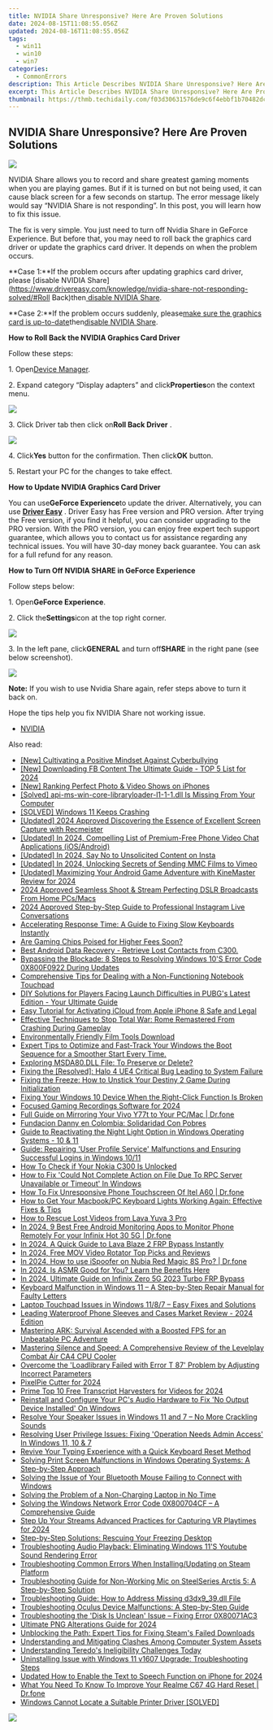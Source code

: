 ```yaml
---
title: NVIDIA Share Unresponsive? Here Are Proven Solutions
date: 2024-08-15T11:08:55.056Z
updated: 2024-08-16T11:08:55.056Z
tags:
  - win11
  - win10
  - win7
categories:
  - CommonErrors
description: This Article Describes NVIDIA Share Unresponsive? Here Are Proven Solutions
excerpt: This Article Describes NVIDIA Share Unresponsive? Here Are Proven Solutions
thumbnail: https://thmb.techidaily.com/f03d30631576de9c6f4ebbf1b70482dc429c1bbf94f405ab42db14407ed62e05.jpg
---
```


## NVIDIA Share Unresponsive? Here Are Proven Solutions

![](https://images.drivereasy.com/wp-content/uploads/2017/04/img_59001a4e9cb35.jpg)

NVIDIA Share allows you to record and share greatest gaming moments when you are playing games. But if it is turned on but not being used, it can cause black screen for a few seconds on startup. The error message likely would say “NVIDIA Share is not responding”. In this post, you will learn how to fix this issue.  
  
The fix is very simple. You just need to turn off Nvidia Share in GeForce Experience. But before that, you may need to roll back the graphics card driver or update the graphics card driver. It depends on when the problem occurs.  
  
**Case 1:**If the problem occurs after updating graphics card driver, please [disable NVIDIA Share](<https://www.drivereasy.com/knowledge/nvidia-share-not-responding-solved/#Roll> Back)then[ disable NVIDIA Share](https://tools.techidaily.com/drivereasy/download/).  
  
**Case 2:**If the problem occurs suddenly, please[make sure the graphics card is up-to-date](https://tools.techidaily.com/drivereasy/download/)then[disable NVIDIA Share](https://tools.techidaily.com/drivereasy/download/).  
  
 **How to Roll Back the NVIDIA Graphics Card Driver**
  
Follow these steps:  
  
1\. Open[Device Manager](https://tools.techidaily.com/drivereasy/download/).  
  
2\. Expand category “Display adapters” and click**Properties**on the context menu.  
  
![](https://images.drivereasy.com/wp-content/uploads/2017/04/img_59001d0d010a6.jpg)
  
 3\. Click Driver tab then click on**Roll Back Driver** .  
  
![](https://images.drivereasy.com/wp-content/uploads/2017/04/img_59001d1e39ebd.png)
  
 4\. Click**Yes** button for the confirmation. Then click**OK** button.  
  
 5\. Restart your PC for the changes to take effect.  
  
**How to Update NVIDIA Graphics Card Driver**
  
You can use**GeForce Experience**to update the driver. Alternatively, you can use **[Driver Easy](https://tools.techidaily.com/drivereasy/download/)** . Driver Easy has Free version and PRO version. After trying the Free version, if you find it helpful, you can consider upgrading to the PRO version. With the PRO version, you can enjoy free expert tech support guarantee, which allows you to contact us for assistance regarding any technical issues. You will have 30-day money back guarantee. You can ask for a full refund for any reason.  
  
 **How to Turn Off NVIDIA SHARE in GeForce Experience**
  
Follow steps below:  
  
1\. Open**GeForce Experience**.  
  
2\. Click the**Settings**icon at the top right corner.  
  
![](https://images.drivereasy.com/wp-content/uploads/2017/04/img_590020eb14afc.png)
  
 3\. In the left pane, click**GENERAL** and turn off**SHARE** in the right pane (see below screenshot).

![](https://images.drivereasy.com/wp-content/uploads/2017/04/img_5900212321ad6.jpg)
  
**Note:** If you wish to use Nvidia Share again, refer steps above to turn it back on.  
  
 Hope the tips help you fix NVIDIA Share not working issue.

* [NVIDIA](https://tools.techidaily.com/drivereasy/download/)

<ins class="adsbygoogle"
     style="display:block"
     data-ad-format="autorelaxed"
     data-ad-client="ca-pub-7571918770474297"
     data-ad-slot="1223367746"></ins>



<ins class="adsbygoogle"
     style="display:block"
     data-ad-client="ca-pub-7571918770474297"
     data-ad-slot="8358498916"
     data-ad-format="auto"
     data-full-width-responsive="true"></ins>

<span class="atpl-alsoreadstyle">Also read:</span>
<div><ul>
<li><a href="https://youtube-videos.techidaily.com/new-cultivating-a-positive-mindset-against-cyberbullying/"><u>[New] Cultivating a Positive Mindset Against Cyberbullying</u></a></li>
<li><a href="https://facebook-video-recording.techidaily.com/new-downloading-fb-content-the-ultimate-guide-top-5-list-for-2024/"><u>[New] Downloading FB Content  The Ultimate Guide - TOP 5 List for 2024</u></a></li>
<li><a href="https://extra-approaches.techidaily.com/new-ranking-perfect-photo-and-video-shows-on-iphones/"><u>[New] Ranking Perfect Photo & Video Shows on iPhones</u></a></li>
<li><a href="https://common-error.techidaily.com/solved-api-ms-win-core-libraryloader-l1-1-1dll-is-missing-from-your-computer/"><u>[Solved] api-ms-win-core-libraryloader-l1-1-1.dll Is Missing From Your Computer</u></a></li>
<li><a href="https://common-error.techidaily.com/solved-windows-11-keeps-crashing/"><u>[SOLVED] Windows 11 Keeps Crashing</u></a></li>
<li><a href="https://visual-screen-recording.techidaily.com/updated-2024-approved-discovering-the-essence-of-excellent-screen-capture-with-recmeister/"><u>[Updated] 2024 Approved  Discovering the Essence of Excellent Screen Capture with Recmeister</u></a></li>
<li><a href="https://desktop-recording.techidaily.com/updated-in-2024-compelling-list-of-premium-free-phone-video-chat-applications-iosandroid/"><u>[Updated] In 2024, Compelling List of Premium-Free Phone Video Chat Applications (iOS/Android)</u></a></li>
<li><a href="https://instagram-videos.techidaily.com/updated-in-2024-say-no-to-unsolicited-content-on-insta/"><u>[Updated] In 2024, Say No to Unsolicited Content on Insta</u></a></li>
<li><a href="https://vimeo-videos.techidaily.com/updated-in-2024-unlocking-secrets-of-sending-mmc-films-to-vimeo/"><u>[Updated] In 2024, Unlocking Secrets of Sending MMC Films to Vimeo</u></a></li>
<li><a href="https://fox-blue.techidaily.com/updated-maximizing-your-android-game-adventure-with-kinemaster-review-for-2024/"><u>[Updated] Maximizing Your Android Game Adventure with KineMaster Review for 2024</u></a></li>
<li><a href="https://facebook-videos.techidaily.com/2024-approved-seamless-shoot-and-stream-perfecting-dslr-broadcasts-from-home-pcsmacs/"><u>2024 Approved  Seamless Shoot & Stream  Perfecting DSLR Broadcasts From Home PCs/Macs</u></a></li>
<li><a href="https://instagram-videos.techidaily.com/2024-approved-step-by-step-guide-to-professional-instagram-live-conversations/"><u>2024 Approved  Step-by-Step Guide to Professional Instagram Live Conversations</u></a></li>
<li><a href="https://common-error.techidaily.com/accelerating-response-time-a-guide-to-fixing-slow-keyboards-instantly/"><u>Accelerating Response Time: A Guide to Fixing Slow Keyboards Instantly</u></a></li>
<li><a href="https://games-able.techidaily.com/are-gaming-chips-poised-for-higher-fees-soon/"><u>Are Gaming Chips Poised for Higher Fees Soon?</u></a></li>
<li><a href="https://phone-solutions.techidaily.com/best-android-data-recovery-retrieve-lost-contacts-from-c300-by-fonelab-android-recover-contacts/"><u>Best Android Data Recovery - Retrieve Lost Contacts from C300.</u></a></li>
<li><a href="https://common-error.techidaily.com/bypassing-the-blockade-8-steps-to-resolving-windows-10s-error-code-0x800f0922-during-updates/"><u>Bypassing the Blockade: 8 Steps to Resolving Windows 10'S Error Code 0X800F0922 During Updates</u></a></li>
<li><a href="https://common-error.techidaily.com/comprehensive-tips-for-dealing-with-a-non-functioning-notebook-touchpad/"><u>Comprehensive Tips for Dealing with a Non-Functioning Notebook Touchpad</u></a></li>
<li><a href="https://common-error.techidaily.com/diy-solutions-for-players-facing-launch-difficulties-in-pubgs-latest-edition-your-ultimate-guide/"><u>DIY Solutions for Players Facing Launch Difficulties in PUBG's Latest Edition - Your Ultimate Guide</u></a></li>
<li><a href="https://activate-lock.techidaily.com/easy-tutorial-for-activating-icloud-from-apple-iphone-8-safe-and-legal-by-drfone-ios/"><u>Easy Tutorial for Activating iCloud from Apple iPhone 8 Safe and Legal</u></a></li>
<li><a href="https://common-error.techidaily.com/effective-techniques-to-stop-total-war-rome-remastered-from-crashing-during-gameplay/"><u>Effective Techniques to Stop Total War: Rome Remastered From Crashing During Gameplay</u></a></li>
<li><a href="https://extra-information.techidaily.com/environmentally-friendly-film-tools-download/"><u>Environmentally Friendly Film Tools Download</u></a></li>
<li><a href="https://common-error.techidaily.com/1723202427841-expert-tips-to-optimize-and-fast-track-your-windows-the-boot-sequence-for-a-smoother-start-every-time/"><u>Expert Tips to Optimize and Fast-Track Your Windows the Boot Sequence for a Smoother Start Every Time.</u></a></li>
<li><a href="https://common-error.techidaily.com/exploring-msda80dll-file-to-preserve-or-delete/"><u>Exploring MSDA80.DLL File: To Preserve or Delete?</u></a></li>
<li><a href="https://common-error.techidaily.com/fixing-the-resolved-halo-4-ue4-critical-bug-leading-to-system-failure/"><u>Fixing the [Resolved]: Halo 4 UE4 Critical Bug Leading to System Failure</u></a></li>
<li><a href="https://common-error.techidaily.com/fixing-the-freeze-how-to-unstick-your-destiny-2-game-during-initialization/"><u>Fixing the Freeze: How to Unstick Your Destiny 2 Game During Initialization</u></a></li>
<li><a href="https://common-error.techidaily.com/fixing-your-windows-10-device-when-the-right-click-function-is-broken/"><u>Fixing Your Windows 10 Device When the Right-Click Function Is Broken</u></a></li>
<li><a href="https://youtube-web.techidaily.com/ed-gaming-recordings-software-for-2024/"><u>Focused Gaming Recordings Software for 2024</u></a></li>
<li><a href="https://screen-mirror.techidaily.com/full-guide-on-mirroring-your-vivo-y77t-to-your-pcmac-drfone-by-drfone-android/"><u>Full Guide on Mirroring Your Vivo Y77t to Your PC/Mac | Dr.fone</u></a></li>
<li><a href="https://mondly-stories.techidaily.com/fundacion-danny-en-colombia-solidaridad-con-pobres/"><u>Fundacion Danny en Colombia: Solidaridad Con Pobres</u></a></li>
<li><a href="https://common-error.techidaily.com/guide-to-reactivating-the-night-light-option-in-windows-operating-systems-10-and-11/"><u>Guide to Reactivating the Night Light Option in Windows Operating Systems - 10 & 11</u></a></li>
<li><a href="https://common-error.techidaily.com/guide-repairing-user-profile-service-malfunctions-and-ensuring-successful-logins-in-windows-1011/"><u>Guide: Repairing 'User Profile Service' Malfunctions and Ensuring Successful Logins in Windows 10/11</u></a></li>
<li><a href="https://sim-unlock.techidaily.com/how-to-check-if-your-nokia-c300-is-unlocked-by-drfone-android/"><u>How To Check if Your Nokia C300 Is Unlocked</u></a></li>
<li><a href="https://common-error.techidaily.com/how-to-fix-could-not-complete-action-on-file-due-to-rpc-server-unavailable-or-timeout-in-windows/"><u>How to Fix 'Could Not Complete Action on File Due To RPC Server Unavailable or Timeout' In Windows</u></a></li>
<li><a href="https://fix-guide.techidaily.com/how-to-fix-unresponsive-phone-touchscreen-of-itel-a60-drfone-by-drfone-fix-android-problems-fix-android-problems/"><u>How To Fix Unresponsive Phone Touchscreen Of Itel A60 | Dr.fone</u></a></li>
<li><a href="https://common-error.techidaily.com/how-to-get-your-macbookpc-keyboard-lights-working-again-effective-fixes-and-tips/"><u>How to Get Your Macbook/PC Keyboard Lights Working Again: Effective Fixes & Tips</u></a></li>
<li><a href="https://blog-min.techidaily.com/how-to-rescue-lost-videos-from-lava-yuva-3-pro-by-fonelab-android-recover-video/"><u>How to Rescue Lost Videos from Lava Yuva 3 Pro</u></a></li>
<li><a href="https://android-location.techidaily.com/in-2024-9-best-free-android-monitoring-apps-to-monitor-phone-remotely-for-your-infinix-hot-30-5g-drfone-by-drfone-virtual/"><u>In 2024, 9 Best Free Android Monitoring Apps to Monitor Phone Remotely For your Infinix Hot 30 5G | Dr.fone</u></a></li>
<li><a href="https://android-frp.techidaily.com/in-2024-a-quick-guide-to-lava-blaze-2-frp-bypass-instantly-by-drfone-android/"><u>In 2024, A Quick Guide to Lava Blaze 2 FRP Bypass Instantly</u></a></li>
<li><a href="https://ai-vdieo-software.techidaily.com/in-2024-free-mov-video-rotator-top-picks-and-reviews/"><u>In 2024, Free MOV Video Rotator Top Picks and Reviews</u></a></li>
<li><a href="https://pokemon-go-android.techidaily.com/in-2024-how-to-use-ispoofer-on-nubia-red-magic-8s-pro-drfone-by-drfone-virtual-android/"><u>In 2024, How to use iSpoofer on Nubia Red Magic 8S Pro? | Dr.fone</u></a></li>
<li><a href="https://article-posts.techidaily.com/in-2024-is-asmr-good-for-you-learn-the-benefits-here/"><u>In 2024, Is ASMR Good for You? Learn the Benefits Here</u></a></li>
<li><a href="https://bypass-frp.techidaily.com/in-2024-ultimate-guide-on-infinix-zero-5g-2023-turbo-frp-bypass-by-drfone-android/"><u>In 2024, Ultimate Guide on Infinix Zero 5G 2023 Turbo FRP Bypass</u></a></li>
<li><a href="https://common-error.techidaily.com/keyboard-malfunction-in-windows-11-a-step-by-step-repair-manual-for-faulty-letters/"><u>Keyboard Malfunction in Windows 11 – A Step-by-Step Repair Manual for Faulty Letters</u></a></li>
<li><a href="https://common-error.techidaily.com/laptop-touchpad-issues-in-windows-1187-easy-fixes-and-solutions/"><u>Laptop Touchpad Issues in Windows 11/8/7 – Easy Fixes and Solutions</u></a></li>
<li><a href="https://tech-renaissance.techidaily.com/leading-waterproof-phone-sleeves-and-cases-market-review-2024-edition/"><u>Leading Waterproof Phone Sleeves and Cases Market Review - 2024 Edition</u></a></li>
<li><a href="https://discord-videos.techidaily.com/mastering-ark-survival-ascended-with-a-boosted-fps-for-an-unbeatable-pc-adventure/"><u>Mastering ARK: Survival Ascended with a Boosted FPS for an Unbeatable PC Adventure</u></a></li>
<li><a href="https://hardware-tips.techidaily.com/mastering-silence-and-speed-a-comprehensive-review-of-the-levelplay-combat-air-ca4-cpu-cooler/"><u>Mastering Silence and Speed: A Comprehensive Review of the Levelplay Combat Air CA4 CPU Cooler</u></a></li>
<li><a href="https://common-error.techidaily.com/overcome-the-loadlibrary-failed-with-error-t-87-problem-by-adjusting-incorrect-parameters/"><u>Overcome the 'Loadlibrary Failed with Error T 87' Problem by Adjusting Incorrect Parameters</u></a></li>
<li><a href="https://facebook-video-footage.techidaily.com/pixelpie-cutter-for-2024/"><u>PixelPie Cutter for 2024</u></a></li>
<li><a href="https://youtube-webster.techidaily.com/-top-10-free-transcript-harvesters-for-videos-for-2024/"><u>Prime Top 10 Free Transcript Harvesters for Videos for 2024</u></a></li>
<li><a href="https://common-error.techidaily.com/reinstall-and-configure-your-pcs-audio-hardware-to-fix-no-output-device-installed-on-windows/"><u>Reinstall and Configure Your PC's Audio Hardware to Fix 'No Output Device Installed' On Windows</u></a></li>
<li><a href="https://common-error.techidaily.com/resolve-your-speaker-issues-in-windows-11-and-7-no-more-crackling-sounds/"><u>Resolve Your Speaker Issues in Windows 11 and 7 – No More Crackling Sounds</u></a></li>
<li><a href="https://common-error.techidaily.com/resolving-user-privilege-issues-fixing-operation-needs-admin-access-in-windows-11-10-and-7/"><u>Resolving User Privilege Issues: Fixing 'Operation Needs Admin Access' In Windows 11, 10 & 7</u></a></li>
<li><a href="https://win-howtos.techidaily.com/revive-your-typing-experience-with-a-quick-keyboard-reset-method/"><u>Revive Your Typing Experience with a Quick Keyboard Reset Method</u></a></li>
<li><a href="https://common-error.techidaily.com/solving-print-screen-malfunctions-in-windows-operating-systems-a-step-by-step-approach/"><u>Solving Print Screen Malfunctions in Windows Operating Systems: A Step-by-Step Approach</u></a></li>
<li><a href="https://common-error.techidaily.com/solving-the-issue-of-your-bluetooth-mouse-failing-to-connect-with-windows/"><u>Solving the Issue of Your Bluetooth Mouse Failing to Connect with Windows</u></a></li>
<li><a href="https://common-error.techidaily.com/solving-the-problem-of-a-non-charging-laptop-in-no-time/"><u>Solving the Problem of a Non-Charging Laptop in No Time</u></a></li>
<li><a href="https://common-error.techidaily.com/solving-the-windows-network-error-code-0x800704cf-a-comprehensive-guide/"><u>Solving the Windows Network Error Code 0X800704CF – A Comprehensive Guide</u></a></li>
<li><a href="https://screen-activity-recording.techidaily.com/step-up-your-streams-advanced-practices-for-capturing-vr-playtimes-for-2024/"><u>Step Up Your Streams  Advanced Practices for Capturing VR Playtimes for 2024</u></a></li>
<li><a href="https://common-error.techidaily.com/step-by-step-solutions-rescuing-your-freezing-desktop/"><u>Step-by-Step Solutions: Rescuing Your Freezing Desktop</u></a></li>
<li><a href="https://common-error.techidaily.com/troubleshooting-audio-playback-eliminating-windows-11s-youtube-sound-rendering-error/"><u>Troubleshooting Audio Playback: Eliminating Windows 11'S Youtube Sound Rendering Error</u></a></li>
<li><a href="https://common-error.techidaily.com/troubleshooting-common-errors-when-installingupdating-on-steam-platform/"><u>Troubleshooting Common Errors When Installing/Updating on Steam Platform</u></a></li>
<li><a href="https://common-error.techidaily.com/troubleshooting-guide-for-non-working-mic-on-steelseries-arctis-5-a-step-by-step-solution/"><u>Troubleshooting Guide for Non-Working Mic on SteelSeries Arctis 5: A Step-by-Step Solution</u></a></li>
<li><a href="https://common-error.techidaily.com/troubleshooting-guide-how-to-address-missing-d3dx939dll-file/"><u>Troubleshooting Guide: How to Address Missing d3dx9_39.dll File</u></a></li>
<li><a href="https://common-error.techidaily.com/troubleshooting-oculus-device-malfunctions-a-step-by-step-guide/"><u>Troubleshooting Oculus Device Malfunctions: A Step-by-Step Guide</u></a></li>
<li><a href="https://common-error.techidaily.com/troubleshooting-the-disk-is-unclean-issue-fixing-error-0x80071ac3/"><u>Troubleshooting the 'Disk Is Unclean' Issue – Fixing Error 0X80071AC3</u></a></li>
<li><a href="https://some-tips.techidaily.com/ultimate-png-alterations-guide-for-2024/"><u>Ultimate PNG Alterations Guide for 2024</u></a></li>
<li><a href="https://common-error.techidaily.com/unblocking-the-path-expert-tips-for-fixing-steams-failed-downloads/"><u>Unblocking the Path: Expert Tips for Fixing Steam's Failed Downloads</u></a></li>
<li><a href="https://common-error.techidaily.com/understanding-and-mitigating-clashes-among-computer-system-assets/"><u>Understanding and Mitigating Clashes Among Computer System Assets</u></a></li>
<li><a href="https://common-error.techidaily.com/understanding-teredos-ineligibility-challenges-today/"><u>Understanding Teredo's Ineligibility Challenges Today</u></a></li>
<li><a href="https://common-error.techidaily.com/uninstalling-issue-with-windows-11-v1607-upgrade-troubleshooting-steps/"><u>Uninstalling Issue with Windows 11 v1607 Upgrade: Troubleshooting Steps</u></a></li>
<li><a href="https://ai-topics.techidaily.com/updated-how-to-enable-the-text-to-speech-function-on-iphone-for-2024/"><u>Updated How to Enable the Text to Speech Function on iPhone for 2024</u></a></li>
<li><a href="https://techidaily.com/what-you-need-to-know-to-improve-your-realme-c67-4g-hard-reset-drfone-by-drfone-reset-android-reset-android/"><u>What You Need To Know To Improve Your Realme C67 4G Hard Reset | Dr.fone</u></a></li>
<li><a href="https://common-error.techidaily.com/windows-cannot-locate-a-suitable-printer-driver-solved/"><u>Windows Cannot Locate a Suitable Printer Driver [SOLVED]</u></a></li>
</ul></div>

<!-- affiliate ads begin -->
<a href="https://store.revouninstaller.com/order/checkout.php?PRODS=28010250&QTY=1&AFFILIATE=108875&CART=1"><img src="https://secure.avangate.com/images/merchant/4282ec8de8c9be897e7aff4aa231b1a4/336__280a.jpg" border="0"></a>
<!-- affiliate ads end -->